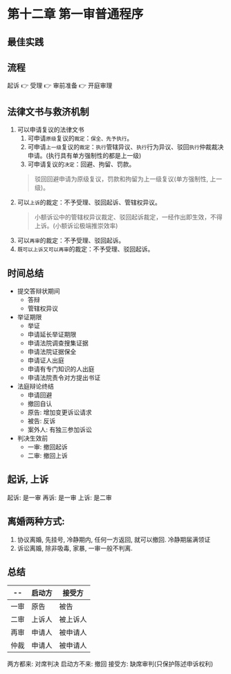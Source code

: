 # 第十二章 第一审普通程序

## 最佳实践

















## 流程

起诉 👉 受理 👉 审前准备 👉 开庭审理




## 法律文书与救济机制

1. 可以申请复议的法律文书
    1. 可申请`原级`复议的`裁定`：`保全、先予执行`。
    2. 可申请`上一级`复议的`裁定`：`执行`管辖异议、`执行`行为异议、驳回`执行`仲裁裁决申请。(执行具有单方强制性的都是上一级)
    3. 可申请复议的`决定`：回避、拘留、罚款。
    > 驳回回避申请为原级复议，罚款和拘留为上一级复议(单方强制性, 上一级)。
2. 可以`上诉`的裁定：不予受理、驳回起诉、管辖权异议。
    >  小额诉讼中的管辖权异议裁定、驳回起诉裁定，一经作出即生效，不得上诉。(小额诉讼极端推崇效率)
3. 可以`再审`的裁定：不予受理、驳回起诉。
4. `既可以上诉又可以再审`的裁定：不予受理、驳回起诉。

## 时间总结

- 提交答辩状期间
    - 答辩
    - 管辖权异议
- 举证期限
    - 举证
    - 申请延长举证期限
    - 申请法院调查搜集证据
    - 申请法院证据保全
    - 申请证人出庭
    - 申请有专门知识的人出庭
    - 申请法院责令对方提出书证
- 法庭辩论终结
    - 申请回避
    - 撤回自认
    - 原告: 增加变更诉讼请求
    - 被告: 反诉
    - 案外人: 有独三参加诉讼
- 判决生效前
    - 一审: 撤回起诉
    - 二审: 撤回上诉


## 起诉, 上诉
起诉: 是一审
再诉: 是一审
上诉: 是二审

## 离婚两种方式:
1. 协议离婚, 先挂号, 冷静期内, 任何一方返回, 就可以撤回. 冷静期届满领证
2. 诉讼离婚, 除非吸毒, 家暴, 一审一般不判离. 

## 总结
--|启动方|接受方
--|--|--
一审|原告|被告
二审|上诉人|被上诉人
再审|申请人|被申请人
仲裁|申请人|被申请人

两方都来: 对席判决
启动方不来: 撤回
接受方: 缺席审判(只保护陈述申诉权利)